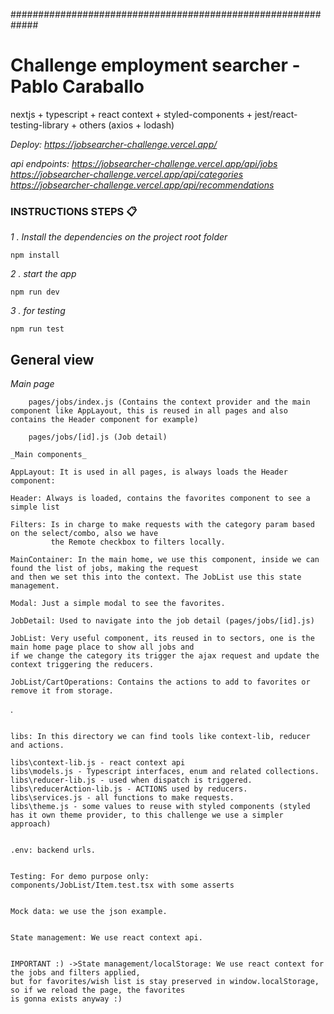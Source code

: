 #############################################################
# Challenge employment searcher - Pablo Caraballo
nextjs + typescript + react context + styled-components + jest/react-testing-library + others (axios + lodash)

_Deploy:_ 
_https://jobsearcher-challenge.vercel.app/_

_api endpoints:_ 
_https://jobsearcher-challenge.vercel.app/api/jobs_
_https://jobsearcher-challenge.vercel.app/api/categories_
_https://jobsearcher-challenge.vercel.app/api/recommendations_


### INSTRUCTIONS STEPS 📋


_1 . Install the dependencies on the project root folder_

```
npm install
```

_2 . start the app_

```
npm run dev
``` 

_3 . for testing_

```
npm run test
``` 

## General view

_Main page_
```
    pages/jobs/index.js (Contains the context provider and the main component like AppLayout, this is reused in all pages and also contains the Header component for example)

    pages/jobs/[id].js (Job detail)

```
```
_Main components_

```
    AppLayout: It is used in all pages, is always loads the Header component:

    Header: Always is loaded, contains the favorites component to see a simple list

    Filters: Is in charge to make requests with the category param based on the select/combo, also we have
             the Remote checkbox to filters locally.
    
    MainContainer: In the main home, we use this component, inside we can found the list of jobs, making the request
    and then we set this into the context. The JobList use this state management.

    Modal: Just a simple modal to see the favorites.

    JobDetail: Used to navigate into the job detail (pages/jobs/[id].js)
 
    JobList: Very useful component, its reused in to sectors, one is the main home page place to show all jobs and
    if we change the category its trigger the ajax request and update the context triggering the reducers.

    JobList/CartOperations: Contains the actions to add to favorites or remove it from storage.
.
 ```

```
    libs: In this directory we can find tools like context-lib, reducer and actions. 
    
    libs\context-lib.js - react context api
    libs\models.js - Typescript interfaces, enum and related collections.
    libs\reducer-lib.js - used when dispatch is triggered.
    libs\reducerAction-lib.js - ACTIONS used by reducers.
    libs\services.js - all functions to make requests.
    libs\theme.js - some values to reuse with styled components (styled has it own theme provider, to this challenge we use a simpler approach)
```

```
    .env: backend urls.
```

```
    Testing: For demo purpose only:
    components/JobList/Item.test.tsx with some asserts
```

```
    Mock data: we use the json example.
```

```
    State management: We use react context api.
```

```
    IMPORTANT :) ->State management/localStorage: We use react context for the jobs and filters applied, 
    but for favorites/wish list is stay preserved in window.localStorage, so if we reload the page, the favorites
    is gonna exists anyway :)
```